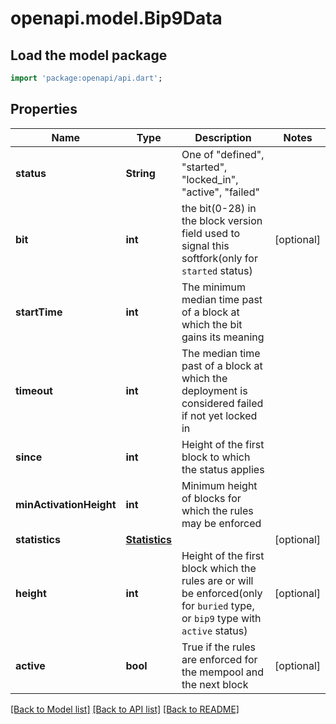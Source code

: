 # openapi.model.Bip9Data

## Load the model package
```dart
import 'package:openapi/api.dart';
```

## Properties
Name | Type | Description | Notes
------------ | ------------- | ------------- | -------------
**status** | **String** | One of \"defined\", \"started\", \"locked_in\", \"active\", \"failed\"  | 
**bit** | **int** | the bit(0-28) in the block version field used to signal this softfork(only for `started` status) | [optional] 
**startTime** | **int** | The minimum median time past of a block at which the bit gains its meaning | 
**timeout** | **int** | The median time past of a block at which the deployment is considered failed if not yet locked in | 
**since** | **int** | Height of the first block to which the status applies | 
**minActivationHeight** | **int** | Minimum height of blocks for which the rules may be enforced | 
**statistics** | [**Statistics**](Statistics.md) |  | [optional] 
**height** | **int** | Height of the first block which the rules are or will be enforced(only for `buried` type, or `bip9` type with `active` status) | [optional] 
**active** | **bool** | True if the rules are enforced for the mempool and the next block | [optional] 

[[Back to Model list]](../README.md#documentation-for-models) [[Back to API list]](../README.md#documentation-for-api-endpoints) [[Back to README]](../README.md)


